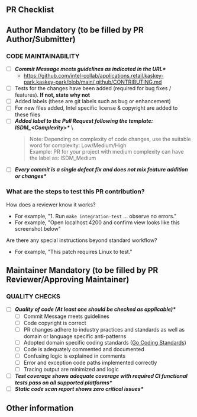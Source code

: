## PR Checklist

## Author Mandatory (to be filled by PR Author/Submitter)

### CODE MAINTAINABILITY

- [ ] **_Commit Message meets guidelines as indicated in the URL\*_**
  - <https://github.com/intel-collab/applications.retail.kaskey-park.kaskey-park/blob/main/.github/CONTRIBUTING.md>
- [ ] Tests for the changes have been added (required for bug fixes / features). **If not, state why not**
- [ ] Added labels (these are git labels such as bug or enhancement)
- [ ] For new files added, Intel specific license & copyright are added to these files
- [ ] **_Added label to the Pull Request following the template: ISDM\_\<Complexity>\*_** \
  > Note: Depending on complexity of code changes, use the suitable word for complexity: Low/Medium/High \
  Example: PR for your project with medium complexity can have the label as: ISDM_Medium
- [ ] **_Every commit is a single defect fix and does not mix feature addition or changes\*_**

### What are the steps to test this PR contribution?

How does a reviewer know it works?

- For example, "1. Run `make integration-test` ... observe no errors."
- For example, "Open localhost:4200 and confirm view looks like this screenshot below"

Are there any special instructions beyond standard workflow?

- For example, "This patch requires Linux to test."

## Maintainer Mandatory (to be filled by PR Reviewer/Approving Maintainer)

### QUALITY CHECKS

- [ ] **_Quality of code (At least one should be checked as applicable)\*_**
  - [ ] Commit Message meets guidelines
  - [ ] Code copyright is correct
  - [ ] PR changes adhere to industry practices and standards as well as domain or language specific anti-patterns
  - [ ] Adopted domain specific coding standards ([Go Coding Standards](https://go.dev/doc/effective_go))
  - [ ] Code is adequately commented and documented
  - [ ] Confusing logic is explained in comments
  - [ ] Error and exception code paths implemented correctly
  - [ ] Tracing output are minimized and logic
- [ ] **_Test coverage shows adequate coverage with required CI functional tests pass on all supported platforms\*_**
- [ ] **_Static code scan report shows zero critical issues\*_**

## Other information
